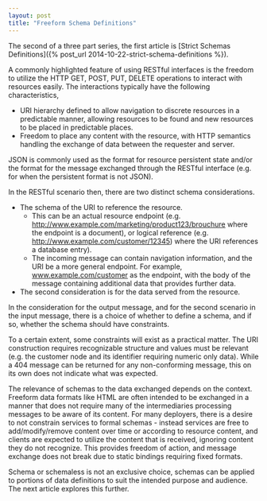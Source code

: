 ```yaml
---
layout: post
title: "Freeform Schema Definitions"
---
```

The second of a three part series, the first article is
[Strict Schemas Definitions]({% post_url 2014-10-22-strict-schema-definitions %}).

A commonly highlighted feature of using RESTful interfaces is the freedom to utilize the HTTP GET, POST, PUT, DELETE operations to interact with resources easily. The interactions typically have the following characteristics,

* URI hierarchy defined to allow navigation to discrete resources in a predictable manner, allowing resources to be found and new resources to be placed in predictable places.
* Freedom to place any content with the resource, with HTTP semantics handling the exchange of data between the requester and server.

JSON is commonly used as the format for resource persistent state and/or the format for the message exchanged through the RESTful interface (e.g. for when the persistent format is not JSON).

In the RESTful scenario then, there are two distinct schema considerations.

* The schema of the URI to reference the resource.
    * This can be an actual resource endpoint (e.g. http://www.example.com/marketing/product123/brouchure where the endpoint is a document), or logical reference (e.g. http://www.example.com/customer/12345) where the URI references a database entry).
    * The incoming message can contain navigation information, and the URI be a more general endpoint. For example, www.example.com/customer as the endpoint, with the body of the message containing additional data that provides further data.
* The second consideration is for the data served from the resource.
  
In the consideration for the output message, and for the second scenario in the input message, there is a choice of whether to define a schema, and if so, whether the schema should have constraints.

To a certain extent, some constraints will exist as a practical matter. The URI construction requires recognizable structure and values must be relevant (e.g. the customer node and its identifier requiring numeric only data). While a 404 message can be returned for any non-conforming message, this on its own does not indicate what was expected.

The relevance of schemas to the data exchanged depends on the context. Freeform data formats like
HTML are often intended to be exchanged in a manner that does not require many of the intermediaries processing messages to be aware of its content. For many deployers, there is a desire to not constrain
services to formal schemas - instead services are free to add/modify/remove content over time or according to resource content, and clients are expected to utilize the content that is received,
ignoring content they do not recognize. This provides freedom of action, and message exchange does not break due to static bindings requiring fixed formats.

Schema or schemaless is not an exclusive choice, schemas can be applied to portions of data definitions to suit the intended purpose and audience. The next article explores this further.
